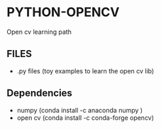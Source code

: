 # PYTHON-OPENCV

<p> Open cv learning path </p>

## FILES

<ul>
 <li> .py files (toy examples to learn the open cv lib) </li>
</ul>

## Dependencies

 <ul>
  <li> numpy (conda install -c anaconda numpy ) </li>
  <li> open cv (conda install -c conda-forge opencv) </li>
</ul>
